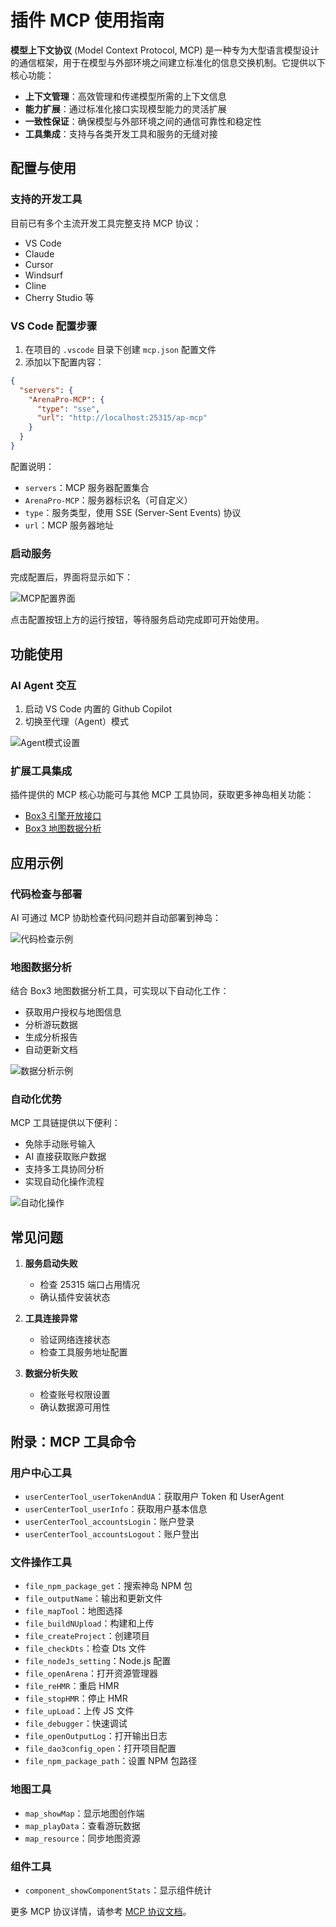 # 插件 MCP 使用指南

**模型上下文协议** (Model Context Protocol, MCP) 是一种专为大型语言模型设计的通信框架，用于在模型与外部环境之间建立标准化的信息交换机制。它提供以下核心功能：

- **上下文管理**：高效管理和传递模型所需的上下文信息
- **能力扩展**：通过标准化接口实现模型能力的灵活扩展
- **一致性保证**：确保模型与外部环境之间的通信可靠性和稳定性
- **工具集成**：支持与各类开发工具和服务的无缝对接

## 配置与使用

### 支持的开发工具

目前已有多个主流开发工具完整支持 MCP 协议：

- VS Code
- Claude
- Cursor
- Windsurf
- Cline
- Cherry Studio
  等

### VS Code 配置步骤

1. 在项目的 `.vscode` 目录下创建 `mcp.json` 配置文件
2. 添加以下配置内容：

```json
{
  "servers": {
    "ArenaPro-MCP": {
      "type": "sse",
      "url": "http://localhost:25315/ap-mcp"
    }
  }
}
```

配置说明：

- `servers`：MCP 服务器配置集合
- `ArenaPro-MCP`：服务器标识名（可自定义）
- `type`：服务类型，使用 SSE (Server-Sent Events) 协议
- `url`：MCP 服务器地址

### 启动服务

完成配置后，界面将显示如下：

![MCP配置界面](/QQ20250412-221652.png)

点击配置按钮上方的运行按钮，等待服务启动完成即可开始使用。

## 功能使用

### AI Agent 交互

1. 启动 VS Code 内置的 Github Copilot
2. 切换至代理（Agent）模式

![Agent模式设置](/QQ20250412-222246.png)

### 扩展工具集成

插件提供的 MCP 核心功能可与其他 MCP 工具协同，获取更多神岛相关功能：

- [Box3 引擎开放接口](https://smithery.ai/server/@box3lab/engine-openapi-mcp)
- [Box3 地图数据分析](https://smithery.ai/server/@box3lab/statistics-mcp)

## 应用示例

### 代码检查与部署

AI 可通过 MCP 协助检查代码问题并自动部署到神岛：

![代码检查示例](https://static.codemao.cn/pickduck/SJQxilOA1x.gif?hash=Fo5PI5QZP3YKMoUZo-CXFI30XHkP)

### 地图数据分析

结合 Box3 地图数据分析工具，可实现以下自动化工作：

- 获取用户授权与地图信息
- 分析游玩数据
- 生成分析报告
- 自动更新文档

![数据分析示例](/419F2BE1F44CDB9812CB971DAC5CDFDF.png)

### 自动化优势

MCP 工具链提供以下便利：

- 免除手动账号输入
- AI 直接获取账户数据
- 支持多工具协同分析
- 实现自动化操作流程

![自动化操作](/7df41d84744463e77966d199a0276aff.png)

## 常见问题

1. **服务启动失败**

   - 检查 25315 端口占用情况
   - 确认插件安装状态

2. **工具连接异常**

   - 验证网络连接状态
   - 检查工具服务地址配置

3. **数据分析失败**
   - 检查账号权限设置
   - 确认数据源可用性

## 附录：MCP 工具命令

### 用户中心工具

- `userCenterTool_userTokenAndUA`：获取用户 Token 和 UserAgent
- `userCenterTool_userInfo`：获取用户基本信息
- `userCenterTool_accountsLogin`：账户登录
- `userCenterTool_accountsLogout`：账户登出

### 文件操作工具

- `file_npm_package_get`：搜索神岛 NPM 包
- `file_outputName`：输出和更新文件
- `file_mapTool`：地图选择
- `file_buildNUpload`：构建和上传
- `file_createProject`：创建项目
- `file_checkDts`：检查 Dts 文件
- `file_nodeJs_setting`：Node.js 配置
- `file_openArena`：打开资源管理器
- `file_reHMR`：重启 HMR
- `file_stopHMR`：停止 HMR
- `file_upLoad`：上传 JS 文件
- `file_debugger`：快速调试
- `file_openOutputLog`：打开输出日志
- `file_dao3config_open`：打开项目配置
- `file_npm_package_path`：设置 NPM 包路径

### 地图工具

- `map_showMap`：显示地图创作端
- `map_playData`：查看游玩数据
- `map_resource`：同步地图资源

### 组件工具

- `component_showComponentStats`：显示组件统计

更多 MCP 协议详情，请参考 [MCP 协议文档](https://modelcontextprotocol.io)。
